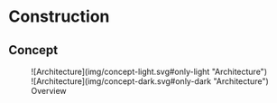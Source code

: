 <!-- markdownlint-disable MD033 -->
# Construction

## Concept

<figure markdown="span">
  ![Architecture](img/concept-light.svg#only-light "Architecture")
  ![Architecture](img/concept-dark.svg#only-dark "Architecture")
  <figcaption>Overview</figcaption>
</figure>
